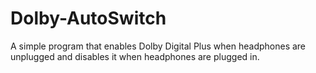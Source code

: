 # Dolby-AutoSwitch
A simple program that enables Dolby Digital Plus when headphones are unplugged and disables it when headphones are plugged in.
